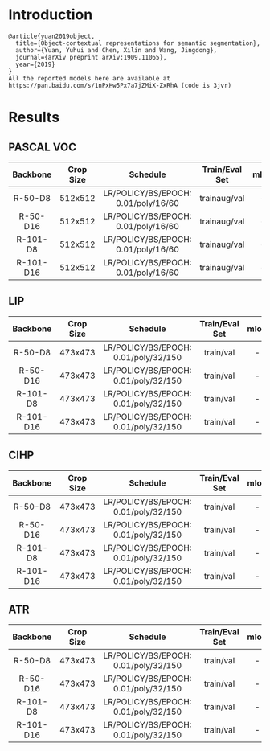 # Introduction
```
@article{yuan2019object,
  title={Object-contextual representations for semantic segmentation},
  author={Yuan, Yuhui and Chen, Xilin and Wang, Jingdong},
  journal={arXiv preprint arXiv:1909.11065},
  year={2019}
}
All the reported models here are available at https://pan.baidu.com/s/1nPxHw5Px7a7jZMiX-ZxRhA (code is 3jvr)
```


# Results

## PASCAL VOC
| Backbone  | Crop Size  | Schedule                             | Train/Eval Set  | mIoU   | Download                 |
| :-:       | :-:        | :-:                                  | :-:             | :-:    | :-:                      |
| R-50-D8   | 512x512    | LR/POLICY/BS/EPOCH: 0.01/poly/16/60  | trainaug/val    | -      | [model]() &#124; [log]() |
| R-50-D16  | 512x512    | LR/POLICY/BS/EPOCH: 0.01/poly/16/60  | trainaug/val    | -      | [model]() &#124; [log]() |
| R-101-D8  | 512x512    | LR/POLICY/BS/EPOCH: 0.01/poly/16/60  | trainaug/val    | -      | [model]() &#124; [log]() |
| R-101-D16 | 512x512    | LR/POLICY/BS/EPOCH: 0.01/poly/16/60  | trainaug/val    | -      | [model]() &#124; [log]() |

## LIP
| Backbone  | Crop Size  | Schedule                             | Train/Eval Set  | mIoU   | Download                 |
| :-:       | :-:        | :-:                                  | :-:             | :-:    | :-:                      |
| R-50-D8   | 473x473    | LR/POLICY/BS/EPOCH: 0.01/poly/32/150 | train/val       | -      | [model]() &#124; [log]() |
| R-50-D16  | 473x473    | LR/POLICY/BS/EPOCH: 0.01/poly/32/150 | train/val       | -      | [model]() &#124; [log]() |
| R-101-D8  | 473x473    | LR/POLICY/BS/EPOCH: 0.01/poly/32/150 | train/val       | -      | [model]() &#124; [log]() |
| R-101-D16 | 473x473    | LR/POLICY/BS/EPOCH: 0.01/poly/32/150 | train/val       | -      | [model]() &#124; [log]() |

## CIHP
| Backbone  | Crop Size  | Schedule                             | Train/Eval Set  | mIoU   | Download                 |
| :-:       | :-:        | :-:                                  | :-:             | :-:    | :-:                      |
| R-50-D8   | 473x473    | LR/POLICY/BS/EPOCH: 0.01/poly/32/150 | train/val       | -      | [model]() &#124; [log]() |
| R-50-D16  | 473x473    | LR/POLICY/BS/EPOCH: 0.01/poly/32/150 | train/val       | -      | [model]() &#124; [log]() |
| R-101-D8  | 473x473    | LR/POLICY/BS/EPOCH: 0.01/poly/32/150 | train/val       | -      | [model]() &#124; [log]() |
| R-101-D16 | 473x473    | LR/POLICY/BS/EPOCH: 0.01/poly/32/150 | train/val       | -      | [model]() &#124; [log]() |

## ATR
| Backbone  | Crop Size  | Schedule                             | Train/Eval Set  | mIoU   | Download                 |
| :-:       | :-:        | :-:                                  | :-:             | :-:    | :-:                      |
| R-50-D8   | 473x473    | LR/POLICY/BS/EPOCH: 0.01/poly/32/150 | train/val       | -      | [model]() &#124; [log]() |
| R-50-D16  | 473x473    | LR/POLICY/BS/EPOCH: 0.01/poly/32/150 | train/val       | -      | [model]() &#124; [log]() |
| R-101-D8  | 473x473    | LR/POLICY/BS/EPOCH: 0.01/poly/32/150 | train/val       | -      | [model]() &#124; [log]() |
| R-101-D16 | 473x473    | LR/POLICY/BS/EPOCH: 0.01/poly/32/150 | train/val       | -      | [model]() &#124; [log]() |